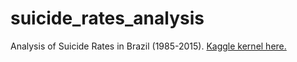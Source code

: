 # suicide_rates_analysis
Analysis of Suicide Rates in Brazil (1985-2015).
[Kaggle kernel here.](https://www.kaggle.com/iepsenn/analysis-of-suicide-rates-in-brazil-1985-2015)
